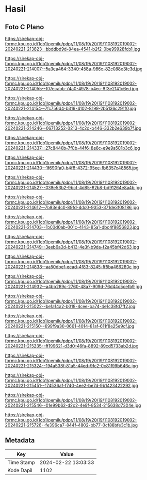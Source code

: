 # Hasil

## Foto C Plano

https://sirekap-obj-formc.kpu.go.id/1cb1/pemilu/pdpr/11/08/19/20/19/1108192019002-20240221-213823--bbddbd9d-84ea-4541-b2f2-0be99928fcb1.jpg

https://sirekap-obj-formc.kpu.go.id/1cb1/pemilu/pdpr/11/08/19/20/19/1108192019002-20240221-214007--5a3ea464-3340-458a-986c-82c088e3fc3d.jpg

https://sirekap-obj-formc.kpu.go.id/1cb1/pemilu/pdpr/11/08/19/20/19/1108192019002-20240221-214055--f07ecabb-74a0-4978-b4ec-8f3e2141c6ed.jpg

https://sirekap-obj-formc.kpu.go.id/1cb1/pemilu/pdpr/11/08/19/20/19/1108192019002-20240221-214154--7fc756d4-b319-4102-8199-2b5136c291f0.jpg

https://sirekap-obj-formc.kpu.go.id/1cb1/pemilu/pdpr/11/08/19/20/19/1108192019002-20240221-214246--06713252-0213-4c2d-b446-332b2e639b7f.jpg

https://sirekap-obj-formc.kpu.go.id/1cb1/pemilu/pdpr/11/08/19/20/19/1108192019002-20240221-214337--27c8440b-7f0b-44f6-8e8c-e9e9a501b3c6.jpg

https://sirekap-obj-formc.kpu.go.id/1cb1/pemilu/pdpr/11/08/19/20/19/1108192019002-20240221-214430--1f690fa0-b4f8-4372-95ee-fb6357c48565.jpg

https://sirekap-obj-formc.kpu.go.id/1cb1/pemilu/pdpr/11/08/19/20/19/1108192019002-20240221-214527--038e53b2-9bcf-4d85-82b8-bd91264e8a4b.jpg

https://sirekap-obj-formc.kpu.go.id/1cb1/pemilu/pdpr/11/08/19/20/19/1108192019002-20240221-214612--7b83e4c0-89fd-4dc0-9353-371de3f08186.jpg

https://sirekap-obj-formc.kpu.go.id/1cb1/pemilu/pdpr/11/08/19/20/19/1108192019002-20240221-214703--1b00d0ab-001c-4143-85a1-dbc4f8856823.jpg

https://sirekap-obj-formc.kpu.go.id/1cb1/pemilu/pdpr/11/08/19/20/19/1108192019002-20240221-214749--3eeb6a3d-b413-4e3f-b9da-f2a45bf42d63.jpg

https://sirekap-obj-formc.kpu.go.id/1cb1/pemilu/pdpr/11/08/19/20/19/1108192019002-20240221-214838--aa50dbef-ecad-4f83-8245-ff5ba466280c.jpg

https://sirekap-obj-formc.kpu.go.id/1cb1/pemilu/pdpr/11/08/19/20/19/1108192019002-20240221-214932--a4bb289c-2760-48a7-909d-76d44c5cefb9.jpg

https://sirekap-obj-formc.kpu.go.id/1cb1/pemilu/pdpr/11/08/19/20/19/1108192019002-20240221-215022--be1a14a2-b018-4cee-ba74-4e1c38fd7ff2.jpg

https://sirekap-obj-formc.kpu.go.id/1cb1/pemilu/pdpr/11/08/19/20/19/1108192019002-20240221-215150--699f9a30-0661-4014-81af-611f8e25e9cf.jpg

https://sirekap-obj-formc.kpu.go.id/1cb1/pemilu/pdpr/11/08/19/20/19/1108192019002-20240221-215235--ff199621-d3d0-46fa-8892-89cd5733ab2d.jpg

https://sirekap-obj-formc.kpu.go.id/1cb1/pemilu/pdpr/11/08/19/20/19/1108192019002-20240221-215324--194a538f-81a5-44ed-9fc2-0c81f99b646c.jpg

https://sirekap-obj-formc.kpu.go.id/1cb1/pemilu/pdpr/11/08/19/20/19/1108192019002-20240221-215451--174536af-f740-4ee2-be7d-9b1423422292.jpg

https://sirekap-obj-formc.kpu.go.id/1cb1/pemilu/pdpr/11/08/19/20/19/1108192019002-20240221-215546--01e99b62-d2c2-4e9f-8534-215638d7304e.jpg

https://sirekap-obj-formc.kpu.go.id/1cb1/pemilu/pdpr/11/08/19/20/19/1108192019002-20240221-215726--fe396ca7-844f-4802-bb77-0cf88bfe3c1b.jpg


## Metadata

| Key        | Value               |
| ---------- | ------------------- |
| Time Stamp | 2024-02-22 13:03:33 |
| Kode Dapil | 1102                |



